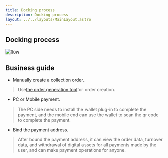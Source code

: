 ```yaml
---
title: Docking process
description: Docking process
layout: ../../layouts/MainLayout.astro
---
```


## Docking process

![flow](/flow-en.jpeg)

## Business guide
- Manually create a collection order.    
> Use<a href="https://debug-tools.cpay.network/" target="_blank">the order generation tool</a>for order creation.

- PC or Mobile payment.      
> The PC side needs to install the wallet plug-in to complete the payment, and the mobile end can use the wallet to scan the qr code to complete the payment.

- Bind the payment address.      
> After bound the payment address, it can view the order data, turnover data, and withdrawal of digital assets for all payments made by the user, and can make payment operations for anyone.